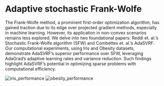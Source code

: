 # Adaptive stochastic Frank-Wolfe

The Frank-Wolfe method, a prominent first-order optimization algorithm, has gained
traction due to its edge over projected gradient methods, especially in machine learning. However,
its application in non-convex scenarios remains less explored. We delve into two foundational papers:
Reddi et. al.’s Stochastic Frank-Wolfe algorithm (SFW) and Combettes et. al.’s AdaSVRF.
Our computational experiments, using Iris and Obesity datasets, demonstrate AdaSVRF’s superior
performance over SFW, leveraging AdaGrad’s adaptive learning rates and variance reduction. Such
findings highlight AdaSVRF’s potential in optimizing sparse problems with computational efficiency.

![iris_performance](https://github.com/AntoniValls/AdaptiveStochasticFrank-Wolfe/assets/101109878/d0cbb770-0a0c-4d01-acbf-c0ff4182846d)
![obesity_performance](https://github.com/AntoniValls/AdaptiveStochasticFrank-Wolfe/assets/101109878/d6294016-6dd0-405d-b49b-56bfc3dff786)
